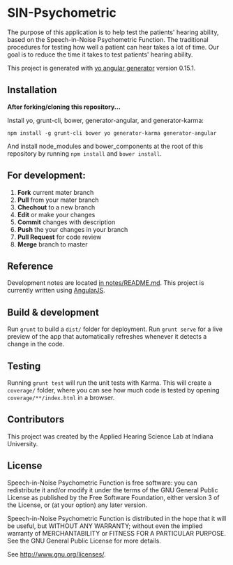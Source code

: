# SIN-Psychometric
The purpose of this application is to help test the patients' hearing ability,
based on the Speech-in-Noise Psychometric Function.
The traditional procedures for testing how well a patient can hear takes a lot of time.
Our goal is to reduce the time it takes to test patients' hearing ability.

This project is generated with [yo angular generator](https://github.com/yeoman/generator-angular)
version 0.15.1.

## Installation

**After forking/cloning this repository...**

Install yo, grunt-cli, bower, generator-angular, and generator-karma:
```
npm install -g grunt-cli bower yo generator-karma generator-angular
```

And install node_modules and bower_components at the root of this repository
by running `npm install` and `bower install`.

## For development:

1. **Fork** current mater branch
2. **Pull** from your mater branch
3. **Chechout** to a new branch 
4. **Edit** or make your changes
5. **Commit** changes with description
6. **Push** the your changes in your branch
7. **Pull Request** for code review
8. **Merge** branch to master

## Reference

Development notes are located [in notes/README.md](notes/README.md).
This project is currently written using [AngularJS](https://angularjs.org/).

## Build & development

Run `grunt` to build a `dist/` folder for deployment.
Run `grunt serve` for a live preview of the app that automatically refreshes
whenever it detects a change in the code.

## Testing

Running `grunt test` will run the unit tests with Karma.
This will create a `coverage/` folder, where you can see how much code is tested
by opening `coverage/**/index.html` in a browser.

## Contributors

This project was created by the Applied Hearing Science Lab at Indiana University. 

## License

Speech-in-Noise Psychometric Function is free software: you can redistribute it and/or modify
it under the terms of the GNU General Public License as published by
the Free Software Foundation, either version 3 of the License, or
(at your option) any later version.

Speech-in-Noise Psychometric Function is distributed in the hope that it will be useful,
but WITHOUT ANY WARRANTY; without even the implied warranty of
MERCHANTABILITY or FITNESS FOR A PARTICULAR PURPOSE.  See the
GNU General Public License for more details.

See [<http://www.gnu.org/licenses/>](http://www.gnu.org/licenses/).
